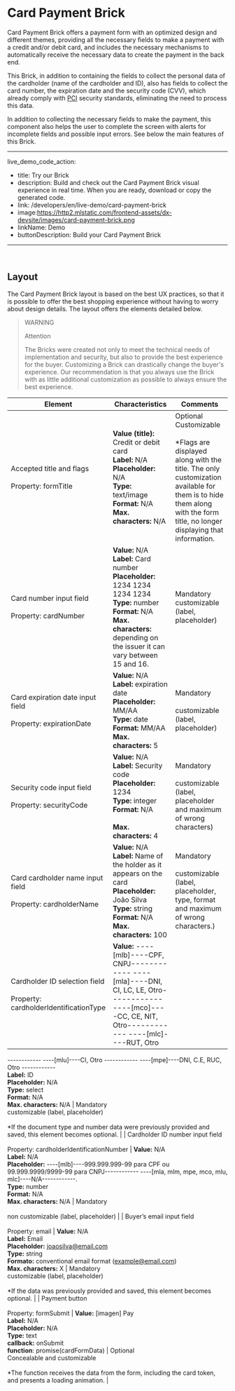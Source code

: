# Card Payment Brick 

Card Payment Brick offers a payment form with an optimized design and different themes, providing all the necessary fields to make a payment with a credit and/or debit card, and includes the necessary mechanisms to automatically receive the necessary data to create the payment in the back end.

This Brick, in addition to containing the fields to collect the personal data of the cardholder (name of the cardholder and ID), also has fields to collect the card number, the expiration date and the security code (CVV), which already comply with [PCI](/developers/en/guides/additional-content/security/pci) security standards, eliminating the need to process this data.

In addition to collecting the necessary fields to make the payment, this component also helps the user to complete the screen with alerts for incomplete fields and possible input errors. See below the main features of this Brick.

---
live_demo_code_action:
 - title: Try our Brick
 - description: Build and check out the Card Payment Brick visual experience in real time. When you are ready, download or copy the generated code.
 - link: /developers/en/live-demo/card-payment-brick
 - image:https://http2.mlstatic.com/frontend-assets/dx-devsite/images/card-payment-brick.png
 - linkName: Demo
 - buttonDescription: Build your Card Payment Brick
---
<br>

## Layout 

The Card Payment Brick layout is based on the best UX practices, so that it is possible to offer the best shopping experience without having to worry about design details. The layout offers the elements detailed below.

> WARNING
>
> Attention
>
> The Bricks were created not only to meet the technical needs of implementation and security, but also to provide the best experience for the buyer. Customizing a Brick can drastically change the buyer's experience. Our recommendation is that you always use the Brick with as little additional customization as possible to always ensure the best experience.

| Element  | Characteristics  | Comments  |
| --- | --- | --- |
| Accepted title and flags <br><br>  Property: formTitle  | **Value (title):** Credit or debit card  <br> **Label:** N/A <br> **Placeholder:** N/A <br> **Type:** text/image <br> **Format:** N/A <br> **Max. characters:** N/A  | Optional <br> Customizable <br><br>  *Flags are displayed along with the title. The only customization available for them is to hide them along with the form title, no longer displaying that information.  |
| Card number input field <br><br> Property: cardNumber  | **Value:** N/A <br> **Label:** Card number <br> **Placeholder:** 1234 1234 1234 1234 <br> **Type:** number <br> **Format:** N/A <br> **Max. characters:** depending on the issuer it can vary between 15 and 16.  | Mandatory <br> customizable (label, placeholder)  |
| Card expiration date input field <br><br> Property: expirationDate  | **Value:** N/A <br> **Label:** expiration date <br> **Placeholder:** MM/AA <br> **Type:** date <br> **Format:** MM/AA <br> **Max. characters:** 5  | Mandatory <br><br> customizable (label, placeholder)  |
| Security code input field <br><br> Property: securityCode  | **Value:** N/A <br> **Label:** Security code <br> **Placeholder:** 1234 <br> **Type:** integer <br> **Format:** N/A <br><br>  **Max. characters:** 4  | Mandatory <br><br> customizable (label, placeholder and maximum of wrong characters)  |
| Card cardholder name input field <br><br> Property: cardholderName  | **Value:** N/A <br> **Label:** Name of the holder as it appears on the card <br> **Placeholder:** João Silva <br> **Type:** string <br> **Format:** N/A <br> **Max. characters:** 100  | Mandatory <br><br> customizable (label, placeholder, type, format and maximum of wrong characters.)  |
| Cardholder ID selection field <br><br> Property: cardholderIdentificationType  | **Value:** ----[mlb]----CPF, CNPJ------------ ----[mla]----DNI, CI, LC, LE, Otro------------ ----[mco]----CC, CE, NIT, Otro------------ ----[mlc]----RUT, Otro
------------ ----[mlu]----CI, Otro
------------ ----[mpe]----DNI, C.E, RUC, Otro
------------ <br> **Label:** ID <br> **Placeholder:** N/A <br> **Type:** select <br> **Format:** N/A <br> **Max. characters:** N/A  | Mandatory <br> customizable (label, placeholder) <br><br> *If the document type and number data were previously provided and saved, this element becomes optional.  |
| Cardholder ID number input field <br><br> Property: cardholderIdentificationNumber  | **Value:** N/A <br> **Label:** N/A <br> **Placeholder:** ----[mlb]----999.999.999-99 para CPF ou 99.999.9999/9999-99 para CNPJ------------ ----[mla, mlm, mpe, mco, mlu, mlc]----N/A------------.<br> **Type:** number <br> **Format:** N/A <br> **Max. characters:** N/A  | Mandatory <br><br> non customizable (label, placeholder)  |
| Buyer’s email input field <br><br> Property: email  | **Value:** N/A <br> **Label:** Email <br> **Placeholder:** joaosilva@email.com <br> **Type:** string <br> **Formato:** conventional email format (example@email.com) <br> **Max. characters:** X  | Mandatory <br> customizable (label, placeholder) <br><br> *If the data was previously provided and saved, this element becomes optional.  |
| Payment button <br><br> Property: formSubmit  | **Value:** [imagen] Pay <br> **Label:** N/A <br> **Placeholder:** N/A <br> **Type:** text <br> **callback:** onSubmit <br> **function**: promise(cardFormData)  | Optional <br> Concealable and customizable <br><br> *The function receives the data from the form, including the card token, and presents a loading animation.  |